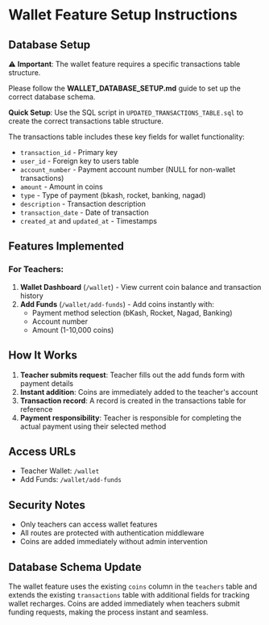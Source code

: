 # Wallet Feature Setup Instructions

## Database Setup

⚠️ **Important**: The wallet feature requires a specific transactions table structure. 

Please follow the **WALLET_DATABASE_SETUP.md** guide to set up the correct database schema.

**Quick Setup**: Use the SQL script in `UPDATED_TRANSACTIONS_TABLE.sql` to create the correct transactions table structure.

The transactions table includes these key fields for wallet functionality:
- `transaction_id` - Primary key
- `user_id` - Foreign key to users table
- `account_number` - Payment account number (NULL for non-wallet transactions)
- `amount` - Amount in coins
- `type` - Type of payment (bkash, rocket, banking, nagad)
- `description` - Transaction description
- `transaction_date` - Date of transaction
- `created_at` and `updated_at` - Timestamps

## Features Implemented

### For Teachers:
1. **Wallet Dashboard** (`/wallet`) - View current coin balance and transaction history
2. **Add Funds** (`/wallet/add-funds`) - Add coins instantly with:
   - Payment method selection (bKash, Rocket, Nagad, Banking)
   - Account number
   - Amount (1-10,000 coins)

## How It Works

1. **Teacher submits request**: Teacher fills out the add funds form with payment details
2. **Instant addition**: Coins are immediately added to the teacher's account
3. **Transaction record**: A record is created in the transactions table for reference
4. **Payment responsibility**: Teacher is responsible for completing the actual payment using their selected method

## Access URLs

- Teacher Wallet: `/wallet`
- Add Funds: `/wallet/add-funds`

## Security Notes

- Only teachers can access wallet features
- All routes are protected with authentication middleware
- Coins are added immediately without admin intervention

## Database Schema Update

The wallet feature uses the existing `coins` column in the `teachers` table and extends the existing `transactions` table with additional fields for tracking wallet recharges. Coins are added immediately when teachers submit funding requests, making the process instant and seamless.